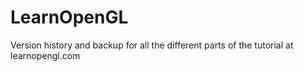 # LearnOpenGL
Version history and backup for all the different parts of the tutorial at learnopengl.com
